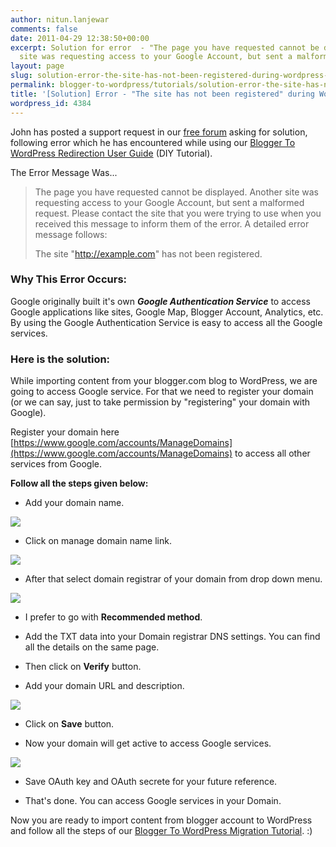 ```yaml
---
author: nitun.lanjewar
comments: false
date: 2011-04-29 12:38:50+00:00
excerpt: Solution for error  - "The page you have requested cannot be displayed. Another
  site was requesting access to your Google Account, but sent a malformed...."
layout: page
slug: solution-error-the-site-has-not-been-registered-during-wordpress-import
permalink: blogger-to-wordpress/tutorials/solution-error-the-site-has-not-been-registered-during-wordpress-import/
title: '[Solution] Error - "The site has not been registered" during WordPress Import'
wordpress_id: 4384
---
```


John has posted a support request in our [free forum](http://bloggertowp.org/forums/topic/running-blogger-to-wordpress-redirection-plugin-as-part-of-the-migration#post-90) asking for solution, following error which he has encountered while using our [Blogger To WordPress Redirection User Guide](http://bloggertowp.org/migrate-from-blogger-to-wordpress-best-tutorial/) (DIY Tutorial).

The Error Message Was...


<blockquote>The page you have requested cannot be displayed. Another site was requesting access to your Google Account, but sent a malformed request. Please contact the site that you were trying to use when you received this message to inform them of the error. A detailed error message follows:

The site "http://example.com" has not been registered.</blockquote>




### Why This Error Occurs:


Google originally built it's own _**Google Authentication Service**_ to access Google applications like sites, Google Map, Blogger Account, Analytics, etc. By using the Google Authentication Service is easy to access all the Google services.


### Here is the solution:


While importing content from your blogger.com blog to WordPress, we are going to access Google service. For that we need to register your domain (or we can say, just to take permission by "registering" your domain with Google).

Register your domain here [https://www.google.com/accounts/ManageDomains](https://www.google.com/accounts/ManageDomains) to access all other services from Google.

**Follow all the steps given below:**




  * Add your domain name.


[![](https://rtcamp.com/wp-content/uploads/2011/04/Blogger-to-wp-domain1-600x233.png)](https://rtcamp.com/wp-content/uploads/2011/04/Blogger-to-wp-domain1.png)




  * Click on manage domain name link.


[![](https://rtcamp.com/wp-content/uploads/2011/04/blogger-to-wp-domain2.png)](https://rtcamp.com/wp-content/uploads/2011/04/blogger-to-wp-domain2.png)




  * After that select domain registrar of your domain from drop down menu.


[![](https://rtcamp.com/wp-content/uploads/2011/04/blogger-to-wordpress-domain31-600x318.png)](https://rtcamp.com/wp-content/uploads/2011/04/blogger-to-wordpress-domain31.png)




  * I prefer to go with **Recommended method**.


  * Add the TXT data into your Domain registrar DNS settings. You can find all the details on the same page.


  * Then click on **Verify** button.


  * Add your domain URL and description.


[![](https://rtcamp.com/wp-content/uploads/2011/04/blogger-to-wordpress-domain4.png)](https://rtcamp.com/wp-content/uploads/2011/04/blogger-to-wordpress-domain4.png)




  * Click on **Save** button.


  * Now your domain will get active to access Google services.


[![](https://rtcamp.com/wp-content/uploads/2011/04/blogger-to-wordpress-domain5.png)](https://rtcamp.com/wp-content/uploads/2011/04/blogger-to-wordpress-domain5.png)




  * Save OAuth key and OAuth secrete for your future reference.


  * That's done. You can access Google services in your Domain.


Now you are ready to import content from blogger account to WordPress and follow all the steps of our [Blogger To WordPress Migration Tutorial](http://bloggertowp.org/migrate-from-blogger-to-wordpress-best-tutorial/). :)
